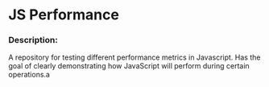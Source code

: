 # JS Performance

### Description: 

A repository for testing different performance metrics in Javascript. Has the goal of clearly demonstrating how JavaScript will perform during certain operations.a
